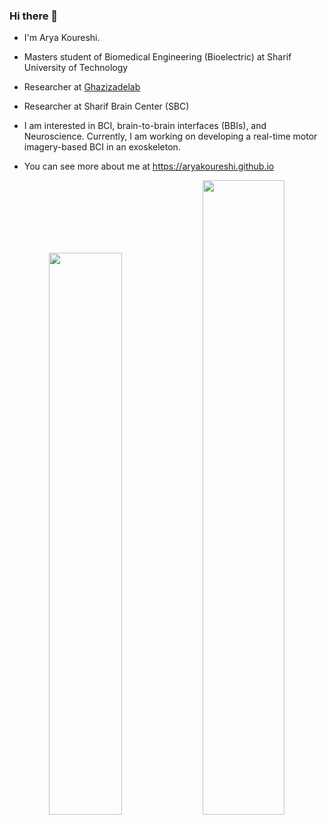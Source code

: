 ### Hi there 👋

- I'm Arya Koureshi.  
- Masters student of Biomedical Engineering (Bioelectric) at Sharif University of Technology
- Researcher at [Ghazizadelab](https://www.ghazizadehlab.org/index.php/people/)
- Researcher at Sharif Brain Center (SBC)

- I am interested in BCI, brain-to-brain interfaces (BBIs), and Neuroscience. Currently, I am working on developing a real-time motor imagery-based BCI in an exoskeleton.
- You can see more about me at https://aryakoureshi.github.io

<p align="center">
  <img width="48%" src="https://github-readme-stats.vercel.app/api?username=aryakoureshi&show_icons=true&theme=transparent" />
  <img width="51%" src="https://github-readme-streak-stats.herokuapp.com/?user=aryakoureshi&theme=transparent" />
</p>

<!--
**AryaKoureshi/AryaKoureshi** is a ✨ _special_ ✨ repository because its `README.md` (this file) appears on your GitHub profile.

Here are some ideas to get you started:

- 🔭 I’m currently working on ...
- 🌱 I’m currently learning ...
- 👯 I’m looking to collaborate on ...
- 🤔 I’m looking for help with ...
- 💬 Ask me about ...
- 📫 How to reach me: ...
- 😄 Pronouns: ...
- ⚡ Fun fact: ...
-->
